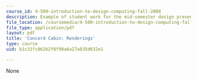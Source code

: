 ```yaml
---
course_id: 4-500-introduction-to-design-computing-fall-2008
description: Example of student work for the mid-semester design presentation.
file_location: /coursemedia/4-500-introduction-to-design-computing-fall-2008/b1c31fc062b2f0f99a6a27a835d632e1_assn4a_2.pdf
file_type: application/pdf
layout: pdf
title: 'Concord Cabin: Renderings'
type: course
uid: b1c31fc062b2f0f99a6a27a835d632e1

---
```

None